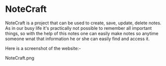 # NoteCraft

NoteCraft is a project that can be used to create, save, update, delete notes. As in our busy life it's practically not possible to remember all important things,
so with the help of this notes one can easily make notes so anytime someone wnat that information he or she can easily find and access it.

Here is a screenshot of the website:-

NoteCraft.png
